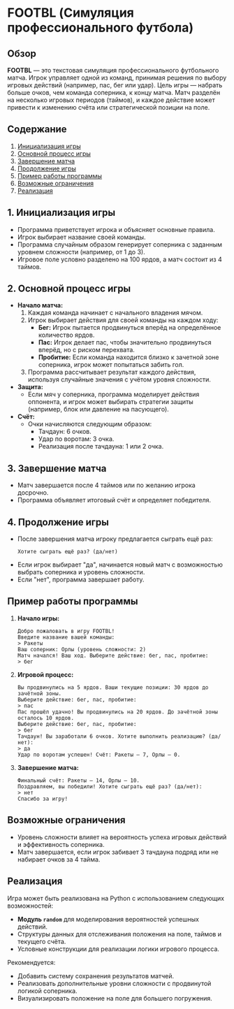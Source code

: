 # FOOTBL (Симуляция профессионального футбола)

## Обзор

**FOOTBL** — это текстовая симуляция профессионального футбольного матча. Игрок управляет одной из команд, принимая решения по выбору игровых действий (например, пас, бег или удар). Цель игры — набрать больше очков, чем команда соперника, к концу матча. Матч разделён на несколько игровых периодов (таймов), и каждое действие может привести к изменению счёта или стратегической позиции на поле.

## Содержание

1. [Инициализация игры](#1-инициализация-игры)
2. [Основной процесс игры](#2-основной-процесс-игры)
3. [Завершение матча](#3-завершение-матча)
4. [Продолжение игры](#4-продолжение-игры)
5. [Пример работы программы](#пример-работы-программы)
6. [Возможные ограничения](#возможные-ограничения)
7. [Реализация](#реализация)

## 1. Инициализация игры

- Программа приветствует игрока и объясняет основные правила.
- Игрок выбирает название своей команды.
- Программа случайным образом генерирует соперника с заданным уровнем сложности (например, от 1 до 3).
- Игровое поле условно разделено на 100 ярдов, а матч состоит из 4 таймов.

## 2. Основной процесс игры

- **Начало матча:**
  1. Каждая команда начинает с начального владения мячом.
  2. Игрок выбирает действия для своей команды на каждом ходу:
     - **Бег:** Игрок пытается продвинуться вперёд на определённое количество ярдов.
     - **Пас:** Игрок делает пас, чтобы значительно продвинуться вперёд, но с риском перехвата.
     - **Пробитие:** Если команда находится близко к зачетной зоне соперника, игрок может попытаться забить гол.
  3. Программа рассчитывает результат каждого действия, используя случайные значения с учётом уровня сложности.
- **Защита:**
  - Если мяч у соперника, программа моделирует действия оппонента, и игрок может выбирать стратегии защиты (например, блок или давление на пасующего).
- **Счёт:**
  - Очки начисляются следующим образом:
    - Тачдаун: 6 очков.
    - Удар по воротам: 3 очка.
    - Реализация после тачдауна: 1 или 2 очка.

## 3. Завершение матча

- Матч завершается после 4 таймов или по желанию игрока досрочно.
- Программа объявляет итоговый счёт и определяет победителя.

## 4. Продолжение игры

- После завершения матча игроку предлагается сыграть ещё раз:
  ```
  Хотите сыграть ещё раз? (да/нет)
  ```
- Если игрок выбирает "да", начинается новый матч с возможностью выбрать соперника и уровень сложности.
- Если "нет", программа завершает работу.

## Пример работы программы

1. **Начало игры:**
    ```
    Добро пожаловать в игру FOOTBL!
    Введите название вашей команды:
    > Ракеты
    Ваш соперник: Орлы (уровень сложности: 2)
    Матч начался! Ваш ход. Выберите действие: бег, пас, пробитие:
    > бег
    ```

2. **Игровой процесс:**
    ```
    Вы продвинулись на 5 ярдов. Ваши текущие позиции: 30 ярдов до зачётной зоны.
    Выберите действие: бег, пас, пробитие:
    > пас
    Пас прошёл удачно! Вы продвинулись на 20 ярдов. До зачётной зоны осталось 10 ярдов.
    Выберите действие: бег, пас, пробитие:
    > бег
    Тачдаун! Вы заработали 6 очков. Хотите выполнить реализацию? (да/нет):
    > да
    Удар по воротам успешен! Счёт: Ракеты — 7, Орлы — 0.
    ```

3. **Завершение матча:**
    ```
    Финальный счёт: Ракеты — 14, Орлы — 10.
    Поздравляем, вы победили! Хотите сыграть ещё раз? (да/нет):
    > нет
    Спасибо за игру!
    ```

## Возможные ограничения

- Уровень сложности влияет на вероятность успеха игровых действий и эффективность соперника.
- Матч завершается, если игрок забивает 3 тачдауна подряд или не набирает очков за 4 тайма.

## Реализация

Игра может быть реализована на Python с использованием следующих возможностей:
- **Модуль `random`** для моделирования вероятностей успешных действий.
- Структуры данных для отслеживания положения на поле, таймов и текущего счёта.
- Условные конструкции для реализации логики игрового процесса.

Рекомендуется:
- Добавить систему сохранения результатов матчей.
- Реализовать дополнительные уровни сложности с продвинутой логикой соперника.
- Визуализировать положение на поле для большего погружения.